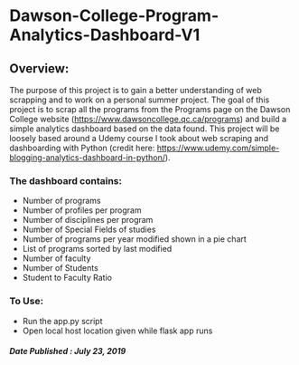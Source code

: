 # Dawson-College-Program-Analytics-Dashboard-V1

## Overview: 

The purpose of this project is to gain a better understanding of web scrapping and to work on a personal summer project. The goal of this project is to scrap all the programs from the Programs page on the Dawson College website (https://www.dawsoncollege.qc.ca/programs) and build a simple analytics dashboard based on the data found. This project will be loosely based around a Udemy course I took about web scraping and dashboarding with Python (credit here: https://www.udemy.com/simple-blogging-analytics-dashboard-in-python/). 

### The dashboard contains: 
-	Number of programs
-	Number of profiles per program
-	Number of disciplines per program
-	Number of Special Fields of studies 
- Number of programs per year modified shown in a pie chart
-	List of programs sorted by last modified
- Number of faculty 
- Number of Students
- Student to Faculty Ratio

### To Use: 

- Run the app.py script
- Open local host location given while flask app runs

##### Date Published : July 23, 2019

